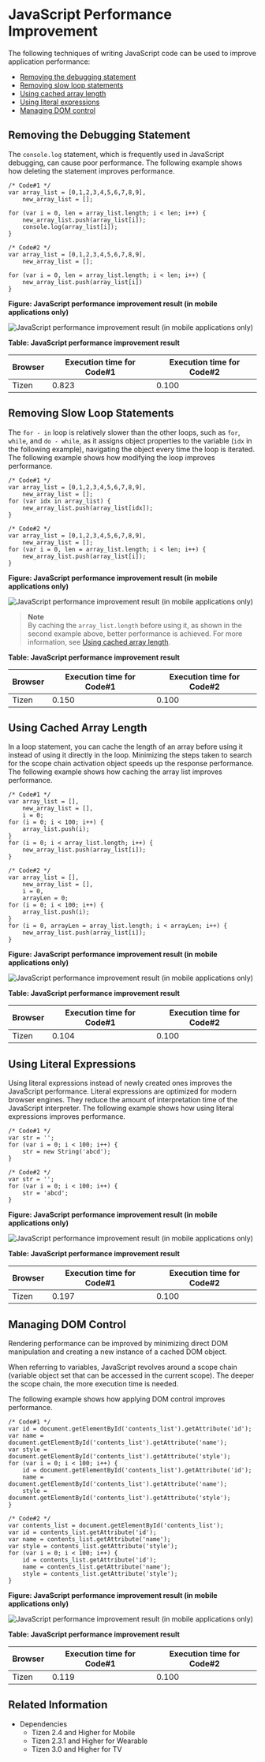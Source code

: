 # JavaScript Performance Improvement

The following techniques of writing JavaScript code can be used to improve application performance:

- [Removing the debugging statement](#removing-the-debugging-statement)
- [Removing slow loop statements](#removing-slow-loop-statements)
- [Using cached array length](#using-cached-array-length)
- [Using literal expressions](#using-literal-expressions)
- [Managing DOM control](#managing-dom-control)

## Removing the Debugging Statement

 The `console.log` statement, which is frequently used in JavaScript debugging, can cause poor performance. The following example shows how deleting the statement improves performance.

```
/* Code#1 */
var array_list = [0,1,2,3,4,5,6,7,8,9],
    new_array_list = [];

for (var i = 0, len = array_list.length; i < len; i++) {
    new_array_list.push(array_list[i]);
    console.log(array_list[i]);
}
```

```
/* Code#2 */
var array_list = [0,1,2,3,4,5,6,7,8,9],
    new_array_list = [];

for (var i = 0, len = array_list.length; i < len; i++) {
    new_array_list.push(array_list[i])
}
```

**Figure: JavaScript performance improvement result (in mobile applications only)**

![JavaScript performance improvement result (in mobile applications only)](./media/js_perform_result_debug.png)

**Table: JavaScript performance improvement result**

| Browser | Execution time for Code#1 | Execution time for Code#2 |
| ------- | ------------------------- | ------------------------- |
| Tizen   | 0.823                     | 0.100                     |

## Removing Slow Loop Statements

 The `for - in` loop is relatively slower than the other loops, such as `for`, `while`, and `do - while`, as it assigns object properties to the variable (`idx` in the following example), navigating the object every time the loop is iterated. The following example shows how modifying the loop improves performance.

```
/* Code#1 */
var array_list = [0,1,2,3,4,5,6,7,8,9],
    new_array_list = [];
for (var idx in array_list) {
    new_array_list.push(array_list[idx]);
}
```

```
/* Code#2 */
var array_list = [0,1,2,3,4,5,6,7,8,9],
    new_array_list = [];
for (var i = 0, len = array_list.length; i < len; i++) {
    new_array_list.push(array_list[i]);
}
```

**Figure: JavaScript performance improvement result (in mobile applications only)**

![JavaScript performance improvement result (in mobile applications only)](./media/js_perform_result_loop.png)

> **Note**  
> By caching the `array_list.length` before using it, as shown in the second example above, better performance is achieved. For more information, see [Using cached array length](./w3c/perf_opt/js-performance-improvement-w.md#arraylength).

**Table: JavaScript performance improvement result**

| Browser | Execution time for Code#1 | Execution time for Code#2 |
| ------- | ------------------------- | ------------------------- |
| Tizen   | 0.150                     | 0.100                     |

## Using Cached Array Length

In a loop statement, you can cache the length of an array before using it instead of using it directly in the loop. Minimizing the steps taken to search for the scope chain activation object speeds up the response performance. The following example shows how caching the array list improves performance.

```
/* Code#1 */
var array_list = [],
    new_array_list = [],
    i = 0;
for (i = 0; i < 100; i++) {
    array_list.push(i);
}
for (i = 0; i < array_list.length; i++) {
    new_array_list.push(array_list[i]);
}
```

```
/* Code#2 */
var array_list = [],
    new_array_list = [],
    i = 0,
    arrayLen = 0;
for (i = 0; i < 100; i++) {
    array_list.push(i);
}
for (i = 0, arrayLen = array_list.length; i < arrayLen; i++) {
    new_array_list.push(array_list[i]);
}
```

**Figure: JavaScript performance improvement result (in mobile applications only)**

![JavaScript performance improvement result (in mobile applications only)](./media/js_perform_result_array.png)

**Table: JavaScript performance improvement result**

| Browser | Execution time for Code#1 | Execution time for Code#2 |
| ------- | ------------------------- | ------------------------- |
| Tizen   | 0.104                     | 0.100                     |

## Using Literal Expressions

 Using literal expressions instead of newly created ones improves the JavaScript performance. Literal expressions are optimized for modern browser engines. They reduce the amount of interpretation time of the JavaScript interpreter. The following example shows how using literal expressions improves performance.

```
/* Code#1 */
var str = '';
for (var i = 0; i < 100; i++) {
    str = new String('abcd');
}
```

```
/* Code#2 */
var str = '';
for (var i = 0; i < 100; i++) {
    str = 'abcd';
}
```

**Figure: JavaScript performance improvement result (in mobile applications only)**

![JavaScript performance improvement result (in mobile applications only)](./media/js_perform_result_literal.png)

**Table: JavaScript performance improvement result**

| Browser | Execution time for Code#1 | Execution time for Code#2 |
| ------- | ------------------------- | ------------------------- |
| Tizen   | 0.197                     | 0.100                     |

## Managing DOM Control

 Rendering performance can be improved by minimizing direct DOM manipulation and creating a new instance of a cached DOM object.

When referring to variables, JavaScript revolves around a scope chain (variable object set that can be accessed in the current scope). The deeper the scope chain, the more execution time is needed.

The following example shows how applying DOM control improves performance.

```
/* Code#1 */
var id = document.getElementById('contents_list').getAttribute('id');
var name = document.getElementById('contents_list').getAttribute('name');
var style = document.getElementById('contents_list').getAttribute('style');
for (var i = 0; i < 100; i++) {
    id = document.getElementById('contents_list').getAttribute('id');
    name = document.getElementById('contents_list').getAttribute('name');
    style = document.getElementById('contents_list').getAttribute('style');
}
```

```
/* Code#2 */
var contents_list = document.getElementById('contents_list');
var id = contents_list.getAttribute('id');
var name = contents_list.getAttribute('name');
var style = contents_list.getAttribute('style');
for (var i = 0; i < 100; i++) {
    id = contents_list.getAttribute('id');
    name = contents_list.getAttribute('name');
    style = contents_list.getAttribute('style');
}
```

**Figure: JavaScript performance improvement result (in mobile applications only)**

![JavaScript performance improvement result (in mobile applications only)](./media/js_perform_result_js_dom.png)

**Table: JavaScript performance improvement result**

| Browser | Execution time for Code#1 | Execution time for Code#2 |
| ------- | ------------------------- | ------------------------- |
| Tizen   | 0.119                     | 0.100                     |

## Related Information
* Dependencies
  - Tizen 2.4 and Higher for Mobile
  - Tizen 2.3.1 and Higher for Wearable
  - Tizen 3.0 and Higher for TV
